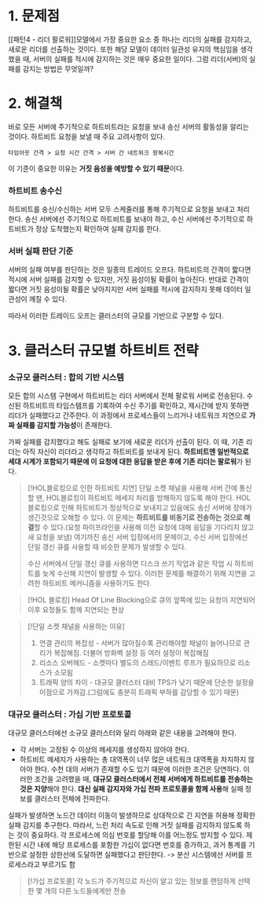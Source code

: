 # 1. 문제점
[[패턴4 - 리더 팔로워]]모델에서 가장 중요한 요소 중 하나는 리더의 실패를 감지하고, 새로운 리더를 선출하는 것이다.
또한 해당 모델이 데이터 일관성 유지의 핵심임을 생각했을 때, 서버의 실패를 적시에 감지하는 것은 매우 중요한 일이다.
그럼 리더(서버)의 실패를 감지는 방법은 무엇일까?

# 2. 해결책
바로 모든 서버에 주기적으로 하트비트라는 요청을 보내 송신 서버의 활동성을 알리는 것이다.
하트비트 요청을 보낼 때 주요 고려사항이 있다.
```text
타임아웃 간격 > 요청 시간 간격 > 서버 간 네트워크 왕복시간
```
이 기준이 중요한 이유는 **거짓 음성을 예방할 수 있기 때문**이다.

### 하트비트 송수신
하트비트를 송신/수신하는 서버 모두 스케줄러를 통해 주기적으로 요청을 보내고 처리한다. 
송신 서버에선 주기적으로 하트비트를 보내야 하고, 수신 서버에선 주기적으로 하트비트가 정상 도착했는지 확인하여 실패 감지를 한다.

### 서버 실패 판단 기준
서버의 실패 여부를 판단하는 것은 일종의 트레이드 오프다. 
하트비트의 간격이 짧다면 적시에 서버 실패를 감지할 수 있지만, 거짓 음성이될 확률이 높아진다. 
반대로 간격이 짧다면 거짓 음성이될 확률은 낮아지지만 서버 실패를 적시에 감지하지 못해 데이터 일관성이 깨질 수 있다. 

따라서 이러한 트레이드 오프는 클러스터의 규모를 기반으로 구분할 수 있다. 
# 3. 클러스터 규모별 하트비트 전략
### 소규모 클러스터 : 합의 기반 시스템
모든 합의 시스템 구현에서 하트비트는 리더 서버에서 전체 팔로워 서버로 전송된다. 
수신된 하트비트의 타임스탬프를 기록하여 수신 주기를 확인하고, 제시간에 받지 못하면 리더가 실패했다고 간주한다. 
이 과정에서 프로세스들이 느리거나 네트워크 지연으로 **가짜 실패를 감지할 가능성**이 존재한다. 

가짜 실패를 감지했다고 해도 실패로 보기에 새로운 리더가 선출이 된다.
이 때, 기존 리더는 아직 자신이 리더라고 생각하고 하트비트를 보내게 된다.
**하트비트엔 일반적으로 세대 시계가 포함되기 때문에 이 요청에 대한 응답을 받은 후에 기존 리더는 팔로워**가 된다. 

>[!HOL블로킹으로 인한 하트비트 지연]
>단일 소켓 채널을 사용해 서버 간에 통신할 땐, HOL블로킹이 하트비트 메세지 처리를 방해하지 않도록 해야 한다. 
>HOL블로킹으로 인해 하트비트가 정상적으로 보내지고 있음에도 송신 서버에 장애가 생긴것으로 오해할 수 있다. 
>이 문제는 **하트비트를 비동기로 전송하는 것으로 해결**할 수 있다.(요청 파이프라인을 사용해 이전 요청에 대해 응답을 기다리지 않고 새 요청을 보냄)
>여기까진 송신 서버 입장에서의 문제이고, 수신 서버 입장에선 단일 갱신 큐를 사용할 때 비슷한 문제가 발생할 수 있다.
>
>수신 서버에서 단일 갱신 큐를 사용하면 디스크 쓰기 작업과 같은 작업 시 하트비트를 늦게 수신해 지연이 발생할 수 있다. 
>이러한 문제를 해결하기 위해 지연을 고려한 하트비트 메커니즘을 사용하기도 한다. 

>[!HOL 블로킹]
>Head Of Line Blocking으로 큐의 앞쪽에 있는 요청이 지연되어 이후 요청들도 함께 지연되는 현상

>[!단일 소켓 채널을 사용하는 이유]
>1. 연결 관리의 복잡성 - 서버가 많아질수록 관리해야할 채널이 늘어나므로 관리가 복잡해짐. 더불어 방화벽 설정 등 여러 설정이 복잡해짐
>2. 리소스 오버헤드 - 소켓마다 별도의 스레드/이벤트 루프가 필요하므로 리소스가 소모됨
>3. 트래픽 양의 차이 - 대규모 클러스터 대비 TPS가 낮기 때문에 단순한 설정을 이점으로 가져감.(그럼에도 충분히 트래픽 부하를 감당할 수 있기 때문)
### 대규모 클러스터 : 가십 기반 프로토콜
대규모 클러스터에선 소규모 클러스터와 달리 아래와 같은 내용을 고려해야 한다.
- 각 서버는 고정된 수 이상의 메세지를 생성하지 않아야 한다.
- 하트비트 메세지가 사용하는 총 대역폭이 너무 많은 네트워크 대역폭을 차지하지 않아야 한다.
수천 대의 서버가 존재할 수도 있기 때문에 이러한 조건은 당연하다.
이러한 조건을 고려했을 때, **대규모 클러스터에서 전체 서버에게 하트비트를 전송하는 것은 지양**해야 한다.
**대신 실패 감지자와 가십 전파 프로토콜을 함께 사용**해 실패 정보를 클러스터 전체에 전파한다. 

실패가 발생하면 노드간 데이터 이동이 발생하므로 상대적으로 긴 지연을 허용해 정확한 실패 감지를 추구한다.
따라서, 느린 처리 속도로 인해 거짓 실패를 감지하지 않도록 하는 것이 중요하다.
각 프로세스에 의심 번호를 할당해 이를 어느정도 방지할 수 있다.
제한된 시간 내에 해당 프로세스를 포함한 가십이 없다면 번호를 증가하고, 과거 통계를 기반으로 설정한 상한선에 도달하면 실패했다고 판단한다. 
-> 분산 시스템에선 서버를 프로세스라고 부르기도 함

>[!가십 프로토콜]
>각 노드가 주기적으로 자신이 알고 있는 정보를 랜덤하게 선택한 몇 개의 다른 노드들에게만 전송